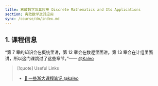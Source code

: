 ```yaml
---
title: 离散数学及其应用 Discrete Mathematics and Its Applications
section: 离散数学及其应用
sync: /course/dm/index.md
---
```

## 1. 课程信息

“第 7 章的知识会在概统里讲，第 12 章会在数逻里面讲，第 13 章会在计组里面讲，所以这门课跳过了这些章节。”—— [@Kaleo](https://www.yuque.com/linguisty/zju_courses/discrete)



>[!quote] Useful Links
> -  [💖 一些浙大课程笔记 @kaleo](https://www.yuque.com/linguisty/zju_courses/discrete)


